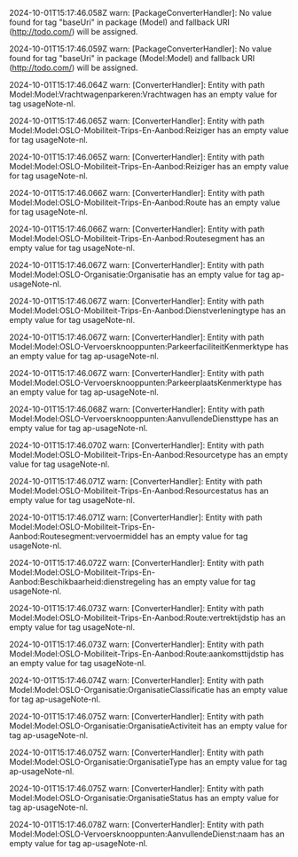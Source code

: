 2024-10-01T15:17:46.058Z warn: [PackageConverterHandler]: No value found for tag "baseUri" in package (Model) and fallback URI (http://todo.com/) will be assigned.

2024-10-01T15:17:46.059Z warn: [PackageConverterHandler]: No value found for tag "baseUri" in package (Model:Model) and fallback URI (http://todo.com/) will be assigned.

2024-10-01T15:17:46.064Z warn: [ConverterHandler]: Entity with path Model:Model:Vrachtwagenparkeren:Vrachtwagen has an empty value for tag usageNote-nl.

2024-10-01T15:17:46.065Z warn: [ConverterHandler]: Entity with path Model:Model:OSLO-Mobiliteit-Trips-En-Aanbod:Reiziger has an empty value for tag usageNote-nl.

2024-10-01T15:17:46.065Z warn: [ConverterHandler]: Entity with path Model:Model:OSLO-Mobiliteit-Trips-En-Aanbod:Reiziger has an empty value for tag usageNote-nl.

2024-10-01T15:17:46.066Z warn: [ConverterHandler]: Entity with path Model:Model:OSLO-Mobiliteit-Trips-En-Aanbod:Route has an empty value for tag usageNote-nl.

2024-10-01T15:17:46.066Z warn: [ConverterHandler]: Entity with path Model:Model:OSLO-Mobiliteit-Trips-En-Aanbod:Routesegment has an empty value for tag usageNote-nl.

2024-10-01T15:17:46.067Z warn: [ConverterHandler]: Entity with path Model:Model:OSLO-Organisatie:Organisatie has an empty value for tag ap-usageNote-nl.

2024-10-01T15:17:46.067Z warn: [ConverterHandler]: Entity with path Model:Model:OSLO-Mobiliteit-Trips-En-Aanbod:Dienstverleningtype has an empty value for tag usageNote-nl.

2024-10-01T15:17:46.067Z warn: [ConverterHandler]: Entity with path Model:Model:OSLO-Vervoersknooppunten:ParkeerfaciliteitKenmerktype has an empty value for tag ap-usageNote-nl.

2024-10-01T15:17:46.067Z warn: [ConverterHandler]: Entity with path Model:Model:OSLO-Vervoersknooppunten:ParkeerplaatsKenmerktype has an empty value for tag ap-usageNote-nl.

2024-10-01T15:17:46.068Z warn: [ConverterHandler]: Entity with path Model:Model:OSLO-Vervoersknooppunten:AanvullendeDiensttype has an empty value for tag ap-usageNote-nl.

2024-10-01T15:17:46.070Z warn: [ConverterHandler]: Entity with path Model:Model:OSLO-Mobiliteit-Trips-En-Aanbod:Resourcetype has an empty value for tag usageNote-nl.

2024-10-01T15:17:46.071Z warn: [ConverterHandler]: Entity with path Model:Model:OSLO-Mobiliteit-Trips-En-Aanbod:Resourcestatus has an empty value for tag usageNote-nl.

2024-10-01T15:17:46.071Z warn: [ConverterHandler]: Entity with path Model:Model:OSLO-Mobiliteit-Trips-En-Aanbod:Routesegment:vervoermiddel has an empty value for tag usageNote-nl.

2024-10-01T15:17:46.072Z warn: [ConverterHandler]: Entity with path Model:Model:OSLO-Mobiliteit-Trips-En-Aanbod:Beschikbaarheid:dienstregeling has an empty value for tag usageNote-nl.

2024-10-01T15:17:46.073Z warn: [ConverterHandler]: Entity with path Model:Model:OSLO-Mobiliteit-Trips-En-Aanbod:Route:vertrektijdstip has an empty value for tag usageNote-nl.

2024-10-01T15:17:46.073Z warn: [ConverterHandler]: Entity with path Model:Model:OSLO-Mobiliteit-Trips-En-Aanbod:Route:aankomsttijdstip has an empty value for tag usageNote-nl.

2024-10-01T15:17:46.074Z warn: [ConverterHandler]: Entity with path Model:Model:OSLO-Organisatie:OrganisatieClassificatie has an empty value for tag ap-usageNote-nl.

2024-10-01T15:17:46.075Z warn: [ConverterHandler]: Entity with path Model:Model:OSLO-Organisatie:OrganisatieActiviteit has an empty value for tag ap-usageNote-nl.

2024-10-01T15:17:46.075Z warn: [ConverterHandler]: Entity with path Model:Model:OSLO-Organisatie:OrganisatieType has an empty value for tag ap-usageNote-nl.

2024-10-01T15:17:46.075Z warn: [ConverterHandler]: Entity with path Model:Model:OSLO-Organisatie:OrganisatieStatus has an empty value for tag ap-usageNote-nl.

2024-10-01T15:17:46.078Z warn: [ConverterHandler]: Entity with path Model:Model:OSLO-Vervoersknooppunten:AanvullendeDienst:naam has an empty value for tag ap-usageNote-nl.

